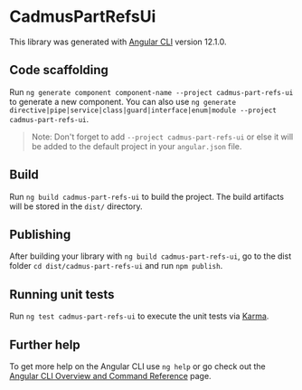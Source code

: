 # CadmusPartRefsUi

This library was generated with [Angular CLI](https://github.com/angular/angular-cli) version 12.1.0.

## Code scaffolding

Run `ng generate component component-name --project cadmus-part-refs-ui` to generate a new component. You can also use `ng generate directive|pipe|service|class|guard|interface|enum|module --project cadmus-part-refs-ui`.
> Note: Don't forget to add `--project cadmus-part-refs-ui` or else it will be added to the default project in your `angular.json` file. 

## Build

Run `ng build cadmus-part-refs-ui` to build the project. The build artifacts will be stored in the `dist/` directory.

## Publishing

After building your library with `ng build cadmus-part-refs-ui`, go to the dist folder `cd dist/cadmus-part-refs-ui` and run `npm publish`.

## Running unit tests

Run `ng test cadmus-part-refs-ui` to execute the unit tests via [Karma](https://karma-runner.github.io).

## Further help

To get more help on the Angular CLI use `ng help` or go check out the [Angular CLI Overview and Command Reference](https://angular.io/cli) page.
